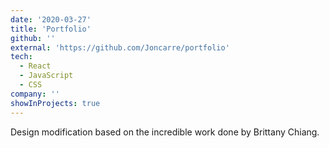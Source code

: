 ```yaml
---
date: '2020-03-27'
title: 'Portfolio'
github: ''
external: 'https://github.com/Joncarre/portfolio'
tech:
  - React
  - JavaScript
  - CSS
company: ''
showInProjects: true
---
```


Design modification based on the incredible work done by Brittany Chiang.
